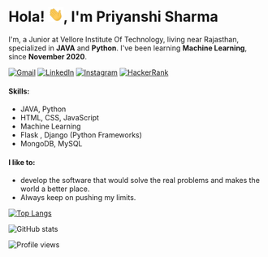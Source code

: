 # Hola! <img src="https://raw.githubusercontent.com/kondekarshubham123/kondekarshubham123/master/assets/wave.gif" width="30px">, I'm Priyanshi Sharma

I'm, a Junior at Vellore Institute Of Technology, living near Rajasthan, specialized in **JAVA** and **Python**. I've been learning **Machine Learning**, since **November 2020**.

[![Gmail](https://img.shields.io/badge/--linkedin?label=Gmail&logo=gmail&style=social)](mailto:priyanshisharma19092001@gmail.com)
[![LinkedIn](https://img.shields.io/badge/--linkedin?label=LinkedIn&logo=LinkedIn&style=social)](https://www.linkedin.com/in/priyanshi-sharma-458996199/ )
[![Instagram](https://img.shields.io/badge/--linkedin?label=Instagram&logo=Instagram&style=social)](https://www.instagram.com/urs_iridescence/ )
[![HackerRank](https://img.shields.io/badge/--dev?label=HackerRank&logo=Hackerrank&style=social)](https://www.hackerrank.com/priyanshisharma9)

#### Skills:
- JAVA, Python
- HTML, CSS, JavaScript
- Machine Learning
- Flask , Django (Python Frameworks)
- MongoDB, MySQL

#### I like to:
- develop the software that would solve the real problems and makes the world a better place.
- Always keep on pushing my limits.

[![Top Langs](https://github-readme-stats.vercel.app/api/top-langs/?username=pia62941414)](https://github.com/anuraghazra/github-readme-stats)

![GitHub stats](https://github-readme-stats.vercel.app/api?username=pia62941414&show_icons=true)  

![Profile views](https://gpvc.arturio.dev/pia62941414)  



